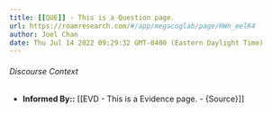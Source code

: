 ```yaml
---
title: [[QUE]] - This is a Question page.
url: https://roamresearch.com/#/app/megacoglab/page/HWn_eelK4
author: Joel Chan
date: Thu Jul 14 2022 09:29:32 GMT-0400 (Eastern Daylight Time)
---
```




###### Discourse Context

- **Informed By::** [[EVD - This is a Evidence page. - {Source}]]
